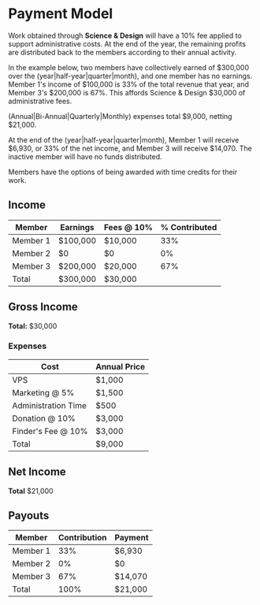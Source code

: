 # Payment Model

Work obtained through **Science & Design** will have a 10% fee applied to support administrative costs. At the end of the year, the remaining profits are distributed back to the members according to their annual activity.

In the example below, two members have collectively earned of $300,000 over the (year|half-year|quarter|month), and one member has no earnings. Member 1's income of $100,000 is 33% of the total revenue that year, and Member 3's $200,000 is 67%. This affords Science & Design $30,000 of administrative fees.

(Annual|Bi-Annual|Quarterly|Monthly) expenses total $9,000, netting $21,000.

At the end of the (year|half-year|quarter|month), Member 1 will receive $6,930, or 33% of the net income, and Member 3 will receive $14,070. The inactive member will have no funds distributed. 

Members have the options of being awarded with time credits for their work. 

## Income			
| Member	| Earnings |	Fees @ 10% |	% Contributed |
|---------|----------|-------|----------------|
| Member 1 |	$100,000 |	$10,000 |	33% |
| Member 2 |	$0	| $0	| 0% |
| Member 3	| $200,000 |	$20,000 |	67% |
| Total |	$300,000 |	$30,000 |	
			
## Gross Income
**Total:** $30,000

### Expenses
| Cost |  Annual Price |	
|------|---------------|
| VPS	| $1,000 |		
| Marketing @ 5%	| $1,500|	
| Administration Time |	$500 |
| Donation @ 10% | $3,000 |
| Finder's Fee @ 10% | $3,000 |
| Total	| $9,000 |
			
## Net Income			
**Total**	$21,000		
			
## Payouts			
| Member |	Contribution |	Payment |	
|--------|---------------|----------|
| Member 1	| 33%	| $6,930 |
| Member 2	| 0% |	$0	|
| Member 3	| 67% |	$14,070 |	
| Total	| 100%	| $21,000 |	
